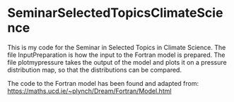 # SeminarSelectedTopicsClimateScience


This is my code for the Seminar in Selected Topics in Climate Science. The file InputPreparation is how the input to the Fortran model is prepared. The file plotmypressure takes the output of the model and plots it on a pressure distribution map, so that the distributions can be compared.

The code to the Fortran model has been found and adapted from: https://maths.ucd.ie/~plynch/Dream/Fortran/Model.html
